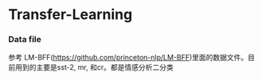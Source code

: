 # Transfer-Learning

### Data file
参考 LM-BFF(https://github.com/princeton-nlp/LM-BFF)里面的数据文件。目前用到的主要是sst-2, mr, 和cr。都是情感分析二分类
